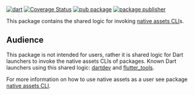 [![dart](https://github.com/dart-lang/native/actions/workflows/native.yaml/badge.svg)](https://github.com/dart-lang/native/actions/workflows/native.yaml)
[![Coverage Status](https://coveralls.io/repos/github/dart-lang/native/badge.svg?branch=main)](https://coveralls.io/github/dart-lang/native?branch=main)
[![pub package](https://img.shields.io/pub/v/native_assets_builder.svg)](https://pub.dev/packages/native_assets_builder)
[![package publisher](https://img.shields.io/pub/publisher/native_assets_builder.svg)](https://pub.dev/packages/native_assets_builder/publisher)

This package contains the shared logic for invoking [native assets CLI]s.

## Audience

This package is not intended for users, rather it is shared logic for Dart
launchers to invoke the native assets CLIs of packages.
Known Dart launchers using this shared logic: [dartdev] and [flutter_tools].

For more information on how to use native assets as a user see 
package [native assets CLI].

[native assets CLI]: https://github.com/dart-lang/native/tree/main/pkgs/native_assets_cli
[dartdev]: https://github.com/dart-lang/sdk/tree/main/pkg/dartdev
[flutter_tools]: https://github.com/flutter/flutter/tree/master/packages/flutter_tools
